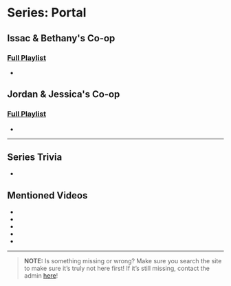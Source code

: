 # Series: Portal
 
## **Issac & Bethany's Co-op**  
### [Full Playlist](https://www.youtube.com/playlist?list=PLwljWXtmIKiSMPtKOeZ-pWCLkcmaoiH80)
- 
 
## **Jordan & Jessica's Co-op**  
### [Full Playlist](https://www.youtube.com/playlist?list=PLwljWXtmIKiTGt3yayAP9qXjBIT3obbnl)
- 
 
----
 
## Series Trivia
- 
 
## Mentioned Videos
- []()
- []()
- []()
- []()
- []()
 
----
 
> **NOTE:** Is something missing or wrong? Make sure you search the site to make sure it’s truly not here first! If it’s still missing, contact the admin [here](chapter_2.html)!
